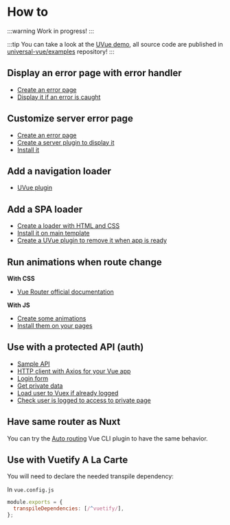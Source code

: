 # How to

:::warning
Work in progress!
:::

:::tip
You can take a look at the [UVue demo](http://uvue.yabab.net), all source code are published
in [universal-vue/examples](https://github.com/universal-vue/examples) repository!
:::

## Display an error page with error handler

- [Create an error page](https://github.com/universal-vue/examples/blob/master/src/components/ErrorPage.vue)
- [Display it if an error is caught](https://github.com/universal-vue/examples/blob/master/src/App.vue#L4-L5)

## Customize server error page

- [Create an error page](https://github.com/universal-vue/examples/blob/master/src/server/error.html)
- [Create a server plugin to display it](https://github.com/universal-vue/examples/blob/master/src/server/errorPlugin.js)
- [Install it](https://github.com/universal-vue/examples/blob/master/server.config.js#L18)

## Add a navigation loader

- [UVue plugin](https://github.com/universal-vue/examples/blob/master/src/plugins/navLoader.js)

## Add a SPA loader

- [Create a loader with HTML and CSS](https://github.com/universal-vue/examples/blob/master/src/spa-loading.html)
- [Install it on main template](https://github.com/universal-vue/examples/blob/master/src/index.html#L9-L12)
- [Create a UVue plugin to remove it when app is ready](https://github.com/universal-vue/examples/blob/master/src/plugins/spaLoader.js)

## Run animations when route change

**With CSS**

- [Vue Router official documentation](https://router.vuejs.org/guide/advanced/transitions.html)

**With JS**

- [Create some animations](https://github.com/universal-vue/examples/blob/master/src/effects.js#L1-L63)
- [Install them on your pages](https://github.com/universal-vue/examples/blob/master/src/views/AsyncData.vue#L12-L15)

## Use with a protected API (auth)

- [Sample API](https://github.com/universal-vue/examples/blob/master/src/server/api.js)
- [HTTP client with Axios for your Vue app](https://github.com/universal-vue/examples/blob/master/src/plugins/httpClient.js)
- [Login form](https://github.com/universal-vue/examples/blob/master/src/views/Profile.vue)
- [Get private data](https://github.com/universal-vue/examples/blob/master/src/views/Private.vue)
- [Load user to Vuex if already logged](https://github.com/universal-vue/examples/blob/master/uvue.config.js#L4-L23)
- [Check user is logged to access to private page](https://github.com/universal-vue/examples/blob/master/src/router.js#L42-L54)

## Have same router as Nuxt

You can try the [Auto routing](https://github.com/ktsn/vue-cli-plugin-auto-routing) Vue CLI plugin to have the same behavior.

## Use with Vuetify A La Carte

You will need to declare the needed transpile dependency:

In `vue.config.js`

```js
module.exports = {
  transpileDependencies: [/^vuetify/],
};
```
